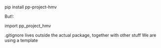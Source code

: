 pip install pp-project-hmv

But!:

import pp_project_hmv


.gitignore lives outside the actual package, together with other stuff
We are using a template